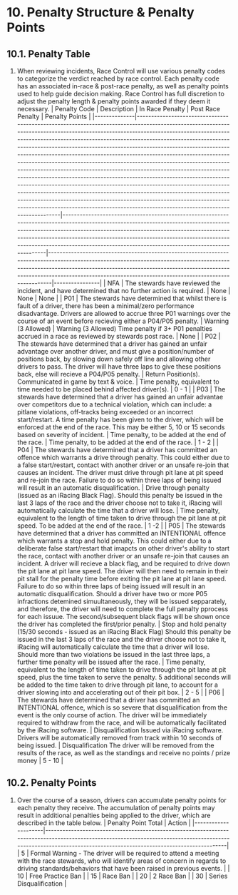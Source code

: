 # 10. Penalty Structure & Penalty Points

## 10.1. Penalty Table
1. When reviewing incidents, Race Control will use various penalty codes to categorize the verdict reached by race control. Each penalty code has an associated in-race & post-race penalty, as well as penalty points used to help guide decision making. Race Control has full discretion to adjust the penalty length & penalty points awarded if they deem it necessary.
| Penalty Code | Description                                                                                                                                                                                                                                                                                                                                                                                                                                                                                                                                                                                                                                                                                                                                                                                                                                                                                                                                                           | In Race Penalty                                                                                                                                                                                                                                                                                                                                                            | Post Race Penalty                                                                                                                                                                                                                                                                                       | Penalty Points |
|--------------|-----------------------------------------------------------------------------------------------------------------------------------------------------------------------------------------------------------------------------------------------------------------------------------------------------------------------------------------------------------------------------------------------------------------------------------------------------------------------------------------------------------------------------------------------------------------------------------------------------------------------------------------------------------------------------------------------------------------------------------------------------------------------------------------------------------------------------------------------------------------------------------------------------------------------------------------------------------------------|----------------------------------------------------------------------------------------------------------------------------------------------------------------------------------------------------------------------------------------------------------------------------------------------------------------------------------------------------------------------------|---------------------------------------------------------------------------------------------------------------------------------------------------------------------------------------------------------------------------------------------------------------------------------------------------------|----------------|
| NFA          | The stewards have reviewed the incident, and have determined that no further action is required.                                                                                                                                                                                                                                                                                                                                                                                                                                                                                                                                                                                                                                                                                                                                                                                                                                                                      | None                                                                                                                                                                                                                                                                                                                                                                       | None                                                                                                                                                                                                                                                                                                    | None           |
| P01          | The stewards have determined that whilst there is fault of a driver, there has been a minimal/zero performance disadvantage.  Drivers are allowed to accrue three P01 warnings over the course of an event before recieving either a P04/P05 penalty.                                                                                                                                                                                                                                                                                                                                                                                                                                                                                                                                                                                                                                                                                                                 | Warning (3 Allowed)                                                                                                                                                                                                                                                                                                                                                        | Warning (3 Allowed)  Time penalty if 3+ P01 penalties accrued in a race as reviewed by stewards post race.                                                                                                                                                                                              | None           |
| P02          | The stewards have determined that a driver has gained an unfair advantage over another driver, and must give a position/number of positions back, by slowing down safely off line and allowing other drivers to pass.  The driver will have three laps to give these positions back, else will recieve a P04/P05 penalty.                                                                                                                                                                                                                                                                                                                                                                                                                                                                                                                                                                                                                                             | Return Position(s).  Communicated in game by text & voice.                                                                                                                                                                                                                                                                                                                 | Time penalty, equivalent to time needed to be placed behind affected driver(s).                                                                                                                                                                                                                         | 0 - 1          |
| P03          | The stewards have determined that a driver has gained an unfair advantae over competitors due to a technical violation, which can include: a pitlane violations, off-tracks being exceeded or an incorrect start/restart.   A time penalty has been given to the driver, which will be enforced at the end of the race. This may be either 5, 10 or 15 seconds based on severity of incident.                                                                                                                                                                                                                                                                                                                                                                                                                                                                                                                                                                         | Time penalty, to be added at the end of the race.                                                                                                                                                                                                                                                                                                                          | Time penalty, to be added at the end of the race.                                                                                                                                                                                                                                                       | 1 - 2          |
| P04          | The stewards have determined that a driver has committed an offence which warrants a drive through penalty. This could either due to a false start/restart, contact with another driver or an unsafe re-join that causes an incident.   The driver must drive through pit lane at pit speed and re-join the race. Failure to do so within three laps of being issued will result in an automatic disqualification.                                                                                                                                                                                                                                                                                                                                                                                                                                                                                                                                                    | Drive through penalty (issued as an iRacing Black Flag).  Should this penalty be issued in the last 3 laps of the race and the driver choose not to take it, iRacing will automatically calculate the time that a driver will lose.                                                                                                                                        | Time penalty, equivalent to the length of time taken to drive through the pit lane at pit speed.  To be added at the end of the race.                                                                                                                                                                   | 1 -2           |
| P05          | The stewards have determined that a driver has committed an INTENTIONAL offence which warrants a stop and hold penalty. This could either due to a deliberate false start/restart that imapcts on other driver's ability to start the race, contact with another driver or an unsafe re-join that causes an incident.   A driver will recieve a black flag, and be required to drive down the pit lane at pit lane speed. The driver will then need to remain in their pit stall for the penalty time before exiting the pit lane at pit lane speed. Failure to do so within three laps of being issued will result in an automatic disqualification.  Should a driver have two or more P05 infractions detemined simuultaneously, they will be issued sepparately, and therefore, the driver will need to complete the full penalty pprocess for each issuue. The second/subsequent black flags will be shown once the driver has completed the first/prior penalty. | Stop and hold penalty (15/30 seconds - issued as an iRacing Black Flag)  Should this penalty be issued in the last 3 laps of the race and the driver choose not to take it, iRacing will automatically calculate the time that a driver will lose. Should more than two violations be issued in the last three laps, a further time penalty will be issued after the race. | Time penalty, equivalent to the length of time taken to drive through the pit lane at pit speed, plus the time taken to serve the penalty.  5 additional seconds will be added to the time taken to drive through pit lane, to account for a driver slowing into and accelerating out of their pit box. | 2 - 5          |
| P06          | The stewards have determined that a driver has committed an INTENTIONAL offence, which is so severe that disqualification from the event is the only course of action. The driver will be immediately required to withdraw from the race, and will be automatically facilitated by the iRacing software.                                                                                                                                                                                                                                                                                                                                                                                                                                                                                                                                                                                                                                                              | Disqualification  Issued via iRacing software. Drivers will be automatically removed from track within 10 seconds of being issued.                                                                                                                                                                                                                                         | Disqualification  The driver will be removed from the results of the race, as well as the standings and receive no points / prize money                                                                                                                                                                 | 5 - 10         |



## 10.2. Penalty Points
1. Over the course of a season, drivers can accumulate penalty points for each penalty they receive. The accumulation of penalty points may result in additional penalties being applied to the driver, which are described in the table below.
| Penalty Point Total | Action                                                                                                                                                                                                            |
|---------------------|-------------------------------------------------------------------------------------------------------------------------------------------------------------------------------------------------------------------|
| 5                   | Formal Warning - The driver will be required to attend a meeting with the race stewards, who will identify areas of concern in regards to driving standards/behaviors that have been raised in previous events. |
| 10                  | Free Practice Ban                                                                                                                                                                                                 |
| 15                  | Race Ban                                                                                                                                                                                                          |
| 20                  | 2 Race Ban                                                                                                                                                                                                        |
| 30                  | Series Disqualification                                                                                                                                                                                           |
